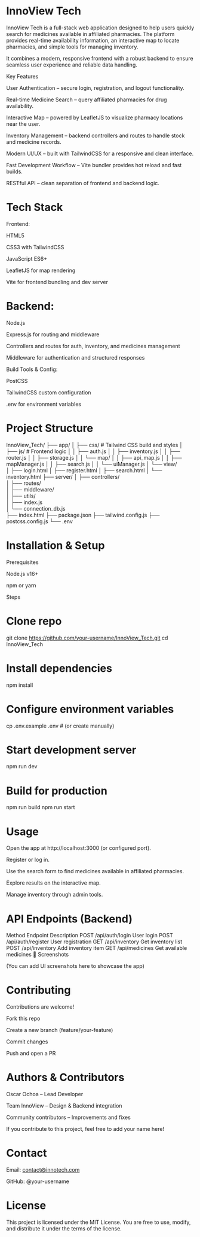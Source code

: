 # InnoView Tech

InnoView Tech is a full-stack web application designed to help users quickly search for medicines available in affiliated pharmacies. The platform provides real-time availability information, an interactive map to locate pharmacies, and simple tools for managing inventory.

It combines a modern, responsive frontend with a robust backend to ensure seamless user experience and reliable data handling.

 Key Features

User Authentication – secure login, registration, and logout functionality.

Real-time Medicine Search – query affiliated pharmacies for drug availability.

Interactive Map – powered by LeafletJS to visualize pharmacy locations near the user.

Inventory Management – backend controllers and routes to handle stock and medicine records.

Modern UI/UX – built with TailwindCSS for a responsive and clean interface.

Fast Development Workflow – Vite bundler provides hot reload and fast builds.

RESTful API – clean separation of frontend and backend logic.

# Tech Stack

Frontend:

HTML5

CSS3
 with TailwindCSS

JavaScript ES6+

LeafletJS
 for map rendering

Vite
 for frontend bundling and dev server

# Backend:

Node.js

Express.js
 for routing and middleware

Controllers and routes for auth, inventory, and medicines management

Middleware for authentication and structured responses

Build Tools & Config:

PostCSS

TailwindCSS custom configuration

.env for environment variables

# Project Structure
InnoView_Tech/
├── app/
│   ├── css/                 # Tailwind CSS build and styles
│   ├── js/                  # Frontend logic
│   │   ├── auth.js
│   │   ├── inventory.js
│   │   ├── router.js
│   │   ├── storage.js
│   │   └── map/
│   │       ├── api_map.js
│   │       ├── mapManager.js
│   │       ├── search.js
│   │       └── uiManager.js
│   └── view/                
│       ├── login.html
│       ├── register.html
│       ├── search.html
│       └── inventory.html
├── server/
│   ├── controllers/         
│   ├── routes/              
│   ├── middleware/          
│   ├── utils/               
│   ├── index.js             
│   └── connection_db.js     
├── index.html
├── package.json
├── tailwind.config.js
├── postcss.config.js
└── .env

# Installation & Setup
Prerequisites

Node.js
 v16+

npm
 or yarn

Steps
# Clone repo
git clone https://github.com/your-username/InnoView_Tech.git
cd InnoView_Tech

# Install dependencies
npm install

# Configure environment variables
cp .env.example .env   # (or create manually)

# Start development server
npm run dev

# Build for production
npm run build
npm run start

# Usage

Open the app at http://localhost:3000 (or configured port).

Register or log in.

Use the search form to find medicines available in affiliated pharmacies.

Explore results on the interactive map.

Manage inventory through admin tools.

# API Endpoints (Backend)
Method	Endpoint	Description
POST	/api/auth/login	User login
POST	/api/auth/register	User registration
GET	/api/inventory	Get inventory list
POST	/api/inventory	Add inventory item
GET	/api/medicines	Get available medicines
📸 Screenshots

(You can add UI screenshots here to showcase the app)

# Contributing

Contributions are welcome!

Fork this repo

Create a new branch (feature/your-feature)

Commit changes

Push and open a PR

# Authors & Contributors

Oscar Ochoa – Lead Developer

Team InnoView – Design & Backend integration

Community contributors – Improvements and fixes

If you contribute to this project, feel free to add your name here!

# Contact

Email: contact@innotech.com

GitHub: @your-username

# License

This project is licensed under the MIT License.
You are free to use, modify, and distribute it under the terms of the license.